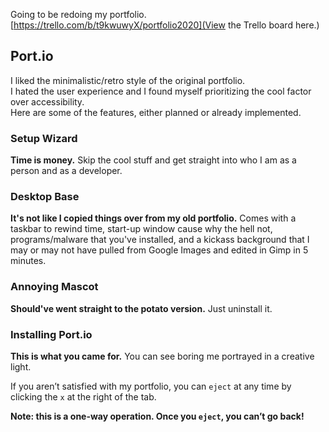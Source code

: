 Going to be redoing my portfolio.
[https://trello.com/b/t9kwuwyX/portfolio2020](View the Trello board here.)

## Port.io

I liked the minimalistic/retro style of the original portfolio.<br />
I hated the user experience and I found myself prioritizing the cool factor over accessibility.<br />
Here are some of the features, either planned or already implemented.

### Setup Wizard

**Time is money.** Skip the cool stuff and get straight into who I am as a person and as a developer.<br />

### Desktop Base

**It's not like I copied things over from my old portfolio.** Comes with a taskbar to rewind time, start-up window cause why the hell not, programs/malware that you've installed, and a kickass background that I may or may not have pulled from Google Images and edited in Gimp in 5 minutes.

### Annoying Mascot

**Should've went straight to the potato version.** Just uninstall it.

### Installing Port.io

**This is what you came for.** You can see boring me portrayed in a creative light.
<br />

If you aren’t satisfied with my portfolio, you can `eject` at any time by clicking the `x` at the right of the tab. 

**Note: this is a one-way operation. Once you `eject`, you can’t go back!**
